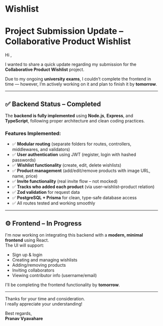 # Wishlist

# Project Submission Update – Collaborative Product Wishlist

Hi ,

I wanted to share a quick update regarding my submission for the **Collaborative Product Wishlist** project.

Due to my ongoing **university exams**, I couldn’t complete the frontend in time — however, I’m actively working on it and plan to finish it by **tomorrow**.

---

## ✅ Backend Status – Completed

The **backend is fully implemented** using **Node.js**, **Express**, and **TypeScript**, following proper architecture and clean coding practices.

### Features Implemented:

- ✅ **Modular routing** (separate folders for routes, controllers, middlewares, and validators)
- ✅ **User authentication** using JWT (register, login with hashed passwords)
- ✅ **Wishlist functionality** (create, edit, delete wishlists)
- ✅ **Product management** (add/edit/remove products with image URL, name, price)
- ✅ **Invite functionality** (real invite flow – not mocked)
- ✅ **Tracks who added each product** (via user–wishlist–product relation)
- ✅ **Zod validation** for request data
- ✅ **PostgreSQL + Prisma** for clean, type-safe database access
- ✅ All routes tested and working smoothly

---

## ⚙️ Frontend – In Progress

I'm now working on integrating this backend with a **modern, minimal frontend** using React.  
The UI will support:

- Sign up & login
- Creating and managing wishlists
- Adding/removing products
- Inviting collaborators
- Viewing contributor info (username/email)

I'll be completing the frontend functionality by **tomorrow**.

---

Thanks for your time and consideration.  
I really appreciate your understanding!

Best regards,  
**Pranav Vyavahare**
